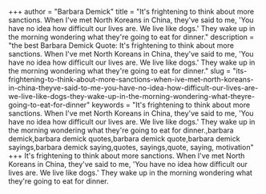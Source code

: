 +++
author = "Barbara Demick"
title = "It's frightening to think about more sanctions. When I've met North Koreans in China, they've said to me, 'You have no idea how difficult our lives are. We live like dogs.' They wake up in the morning wondering what they're going to eat for dinner."
description = "the best Barbara Demick Quote: It's frightening to think about more sanctions. When I've met North Koreans in China, they've said to me, 'You have no idea how difficult our lives are. We live like dogs.' They wake up in the morning wondering what they're going to eat for dinner."
slug = "its-frightening-to-think-about-more-sanctions-when-ive-met-north-koreans-in-china-theyve-said-to-me-you-have-no-idea-how-difficult-our-lives-are-we-live-like-dogs-they-wake-up-in-the-morning-wondering-what-theyre-going-to-eat-for-dinner"
keywords = "It's frightening to think about more sanctions. When I've met North Koreans in China, they've said to me, 'You have no idea how difficult our lives are. We live like dogs.' They wake up in the morning wondering what they're going to eat for dinner.,barbara demick,barbara demick quotes,barbara demick quote,barbara demick sayings,barbara demick saying,quotes, sayings,quote, saying, motivation"
+++
It's frightening to think about more sanctions. When I've met North Koreans in China, they've said to me, 'You have no idea how difficult our lives are. We live like dogs.' They wake up in the morning wondering what they're going to eat for dinner.
